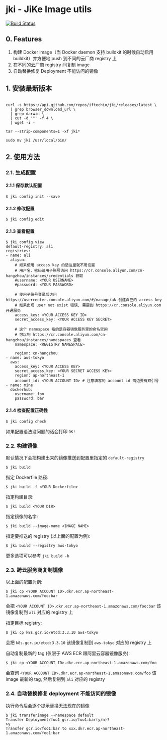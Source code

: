 # jki - JiKe Image utils
[![Build Status](https://travis-ci.org/iftechio/jki.svg?branch=master)](https://travis-ci.org/iftechio/jki)

## 0. Features

1. 构建 Docker image（当 Docker daemon 支持 buildkit 的时候自动启用 buildkit）并方便地 push 到不同的云厂商 registry 上
2. 在不同的云厂商 registry 间复制 image
3. 自动替换修复 Deployment 不能访问的镜像

## 1. 安装最新版本

```

curl -s https://api.github.com/repos/iftechio/jki/releases/latest \
  | grep browser_download_url \
  | grep darwin \
  | cut -d '"' -f 4 \
  | wget -i -

tar --strip-components=1 -xf jki*

sudo mv jki /usr/local/bin/
```

## 2. 使用方法

### 2.1. 生成配置

#### 2.1.1 保存默认配置

```
$ jki config init --save
```

#### 2.1.2 修改配置

```
$ jki config edit
```

#### 2.1.3 查看配置

```
$ jki config view
default-registry: ali
registries:
- name: ali
  aliyun:
    # 如果使用 access key 的话这里就不用设置
    # 用户名、密码请用子账号访问 https://cr.console.aliyun.com/cn-hangzhou/instances/credentials 获取
    #username: <YOUR USERNAME>
    #password: <YOUR PASSWORD>

    # 使用子账号登录后访问 https://usercenter.console.aliyun.com/#/manage/ak 创建自己的 access key
    # 如果出现 user not exist 错误, 需要到 https://cr.console.aliyun.com 开通服务
    access_key: <YOUR ACCESS KEY ID>
    secret_access_key: <YOUR ACCESS KEY SECRET>

    # 这个 namespace 指的是容器镜像服务里的命名空间
    # 可以到 https://cr.console.aliyun.com/cn-hangzhou/instances/namespaces 查看
    namespace: <REGISTRY NAMESPACE>

    region: cn-hangzhou
- name: aws-tokyo
  aws:
    access_key: <YOUR ACCESS KEY>
    secret_access_key: <YOUR SECRET ACCESS KEY>
    region: ap-northeast-1
    account_id: <YOUR ACCOUNT ID> # 注意填写的 account id 两边要有双引号
- name: mine
  dockerhub:
    username: foo
    password: bar
```

#### 2.1.4 检查配置正确性

```
$ jki config check
```

如果配置语法没问题的话会打印 `OK!`

### 2.2. 构建镜像

默认情况下会把构建出来的镜像推送到配置里指定的 `default-registry`

```
$ jki build
```

指定 Dockerfile 路径:

```
$ jki build -f <YOUR Dockerfile>
```

指定构建目录:

```
$ jki build <YOUR DIR>
```

指定镜像的名字:

```
$ jki build --image-name <IMAGE NAME>
```

指定要推送的 registry (以上面的配置为例):

```
$ jki build --registry aws-tokyo
```

更多选项可以参考 `jki build -h`

### 2.3. 跨云服务商复制镜像

以上面的配置为例:

```
$ jki cp <YOUR ACCOUNT ID>.dkr.ecr.ap-northeast-1.amazonaws.com/foo:bar
```

会把 `<YOUR ACCOUNT ID>.dkr.ecr.ap-northeast-1.amazonaws.com/foo:bar` 该镜像复制到 `ali` 对应的 registry 上

指定目标 registry:

```
$ jki cp k8s.gcr.io/etcd:3.3.10 aws-tokyo
```

会把 `k8s.gcr.io/etcd:3.3.10` 该镜像复制到 `aws-tokyo` 对应的 registry 上

自动复制最新的 tag (仅限于 AWS ECR 跟阿里云容器镜像服务):
```
$ jki cp <YOUR ACCOUNT ID>.dkr.ecr.ap-northeast-1.amazonaws.com/foo
```

会查询 `<YOUR ACCOUNT ID>.dkr.ecr.ap-northeast-1.amazonaws.com/foo` 该 image 最新的 tag, 然后复制到 `ali` 对应的 registry

### 2.4. 自动替换修复 deployment 不能访问的镜像

执行命令后会逐个提示替换无法现在的镜像

```
$ jki transferimage --namespace default
Transfer Deployment/foo1 gcr.io/foo1:bar(y/n)?
>y
Transfer gcr.io/foo1:bar to xxx.dkr.ecr.ap-northeast-1.amazonaws.com/foo1:bar
```
